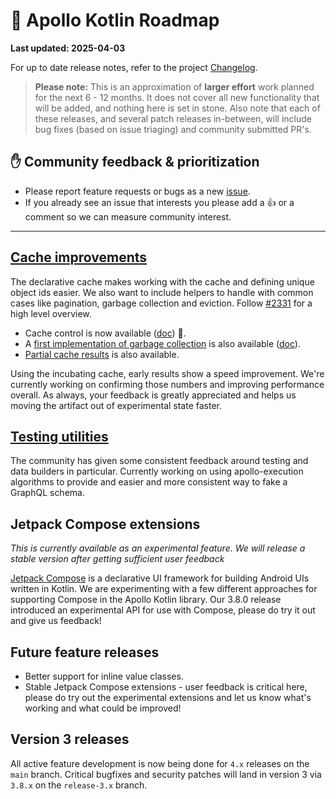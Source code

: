 # 🔮 Apollo Kotlin Roadmap

**Last updated: 2025-04-03**

For up to date release notes, refer to the project [Changelog](https://github.com/apollographql/apollo-kotlin/blob/main/CHANGELOG.md).

> **Please note:** This is an approximation of **larger effort** work planned for the next 6 - 12 months. It does not cover all new functionality that will be added, and nothing here is set in stone. Also note that each of these releases, and several patch releases in-between, will include bug fixes (based on issue triaging) and community submitted PR's.

## ✋ Community feedback & prioritization

- Please report feature requests or bugs as a new [issue](https://github.com/apollographql/apollo-kotlin/issues/new/choose).
- If you already see an issue that interests you please add a 👍 or a comment so we can measure community interest.

---

## [Cache improvements](https://github.com/apollographql/apollo-kotlin/issues/2331)

The declarative cache makes working with the cache and defining unique object ids easier.  We also want to include helpers to handle with common cases like pagination, garbage collection and eviction. Follow [#2331](https://github.com/apollographql/apollo-kotlin/issues/2331) for a high level overview.  

* Cache control is now available ([doc](https://apollographql.github.io/apollo-kotlin-normalized-cache-incubating/cache-control.html)) 🎉.  
* A [first implementation of garbage collection](https://github.com/apollographql/apollo-kotlin-normalized-cache-incubating/pull/69) is also available ([doc](https://apollographql.github.io/apollo-kotlin-normalized-cache-incubating/garbage-collection.html)).
* [Partial cache results](https://github.com/apollographql/apollo-kotlin-normalized-cache-incubating/issues/57) is also available.

Using the incubating cache, early results show a speed improvement.  We're currently working on confirming those numbers and improving performance overall.  As always, your feedback is greatly appreciated and helps us moving the artifact out of experimental state faster.

## [Testing utilities](https://github.com/apollographql/apollo-kotlin/issues/6076)

The community has given some consistent feedback around testing and data builders in particular.  Currently working on using apollo-execution algorithms to provide and easier and more consistent way to fake a GraphQL schema.

## Jetpack Compose extensions

_This is currently available as an experimental feature.  We will release a stable version after getting sufficient user feedback_

[Jetpack Compose](https://developer.android.com/jetpack/compose) is a declarative UI framework for building Android UIs written in Kotlin.  We are experimenting with a few different approaches for supporting Compose in the Apollo Kotlin library.  Our 3.8.0 release introduced an experimental API for use with Compose, please do try it out and give us feedback!

## Future feature releases

- Better support for inline value classes.
- Stable Jetpack Compose extensions - user feedback is critical here, please do try out the experimental extensions and let us know what's working and what could be improved!

## Version 3 releases

All active feature development is now being done for `4.x` releases on the `main` branch.  Critical bugfixes and security patches will land in version 3 via `3.8.x` on the `release-3.x` branch.
